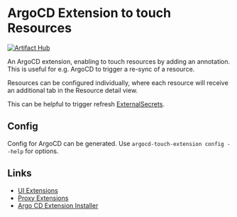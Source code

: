 # ArgoCD Extension to touch Resources
[![Artifact Hub](https://img.shields.io/endpoint?url=https://artifacthub.io/badge/repository/argocd-touch-extension)](https://artifacthub.io/packages/search?repo=argocd-touch-extension)


An ArgoCD extension, enabling to touch resources by adding an annotation.
This is useful for e.g. ArgoCD to trigger a re-sync of a resource.

Resources can be configured individually, where each resource will receive an additional tab in the Resource detail
view.

This can be helpful to trigger
refresh [ExternalSecrets](https://external-secrets.io/latest/introduction/faq/#can-i-manually-trigger-a-secret-refresh).

## Config

Config for ArgoCD can be generated. Use `argocd-touch-extension config --help` for options.

## Links

- [UI Extensions](https://argo-cd.readthedocs.io/en/stable/developer-guide/extensions/ui-extensions/)
- [Proxy Extensions](https://argo-cd.readthedocs.io/en/stable/developer-guide/extensions/proxy-extensions/)
- [Argo CD Extension Installer](https://github.com/argoproj-labs/argocd-extension-installer)
